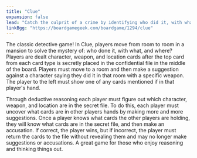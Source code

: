```yaml
---
title: "Clue"
expansion: false
lead: "Catch the culprit of a crime by identifying who did it, with what, and where."
linkBgg: "https://boardgamegeek.com/boardgame/1294/clue"
---
```


The classic detective game! In Clue, players move from room to room in a mansion to solve the mystery of: who done it, with what, and where? Players are dealt character, weapon, and location cards after the top card from each card type is secretly placed in the confidential file in the middle of the board. Players must move to a room and then make a suggestion against a character saying they did it in that room with a specific weapon. The player to the left must show one of any cards mentioned if in that player's hand.

Through deductive reasoning each player must figure out which character, weapon, and location are in the secret file. To do this, each player must uncover what cards are in other players hands by making more and more suggestions. Once a player knows what cards the other players are holding, they will know what cards are in the secret file, and then make an accusation. If correct, the player wins, but if incorrect, the player must return the cards to the file without revealing them and may no longer make suggestions or accusations. A great game for those who enjoy reasoning and thinking things out.
